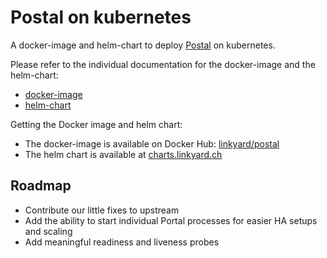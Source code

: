 # Postal on kubernetes

A docker-image and helm-chart to deploy [Postal](https://postal.atech.media/) on kubernetes.

Please refer to the individual documentation for the docker-image and the helm-chart:

- [docker-image](docker/README.md)
- [helm-chart](helm/postal/README.md)

Getting the Docker image and helm chart:

- The docker-image is available on Docker Hub: [linkyard/postal](https://hub.docker.com/r/linkyard/postal/)
- The helm chart is available at [charts.linkyard.ch](https://charts.linkyard.ch)

## Roadmap

- Contribute our little fixes to upstream
- Add the ability to start individual Portal processes for easier HA setups and scaling
- Add meaningful readiness and liveness probes
